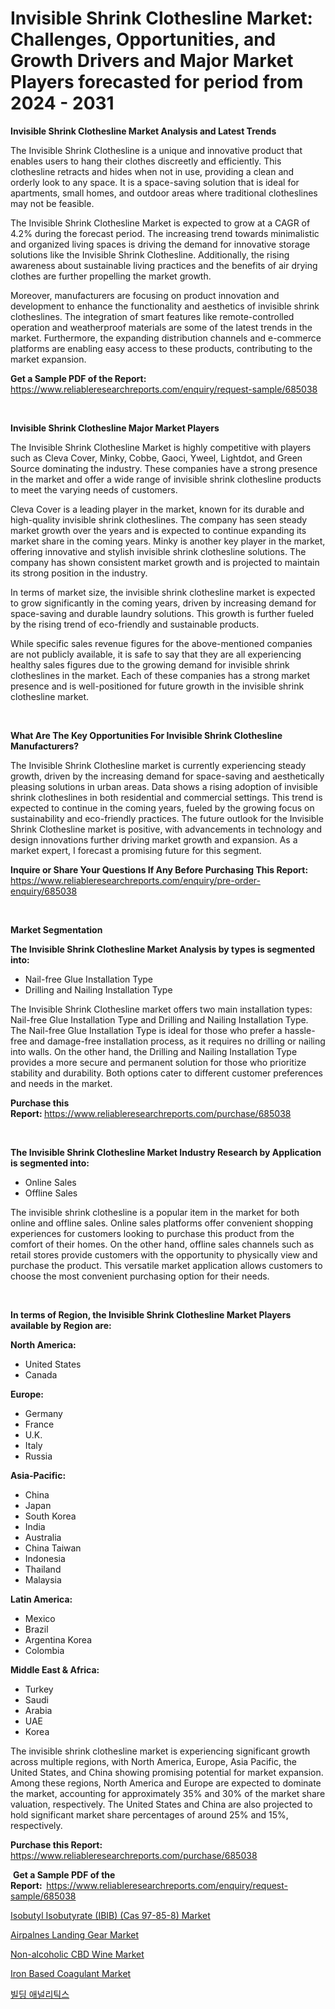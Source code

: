 <p><h1>Invisible Shrink Clothesline Market: Challenges, Opportunities, and Growth Drivers and Major Market Players forecasted for period from 2024 - 2031</h1></p><p><strong>Invisible Shrink Clothesline Market Analysis and Latest Trends</strong></p>
<p><p>The Invisible Shrink Clothesline is a unique and innovative product that enables users to hang their clothes discreetly and efficiently. This clothesline retracts and hides when not in use, providing a clean and orderly look to any space. It is a space-saving solution that is ideal for apartments, small homes, and outdoor areas where traditional clotheslines may not be feasible.</p><p>The Invisible Shrink Clothesline Market is expected to grow at a CAGR of 4.2% during the forecast period. The increasing trend towards minimalistic and organized living spaces is driving the demand for innovative storage solutions like the Invisible Shrink Clothesline. Additionally, the rising awareness about sustainable living practices and the benefits of air drying clothes are further propelling the market growth.</p><p>Moreover, manufacturers are focusing on product innovation and development to enhance the functionality and aesthetics of invisible shrink clotheslines. The integration of smart features like remote-controlled operation and weatherproof materials are some of the latest trends in the market. Furthermore, the expanding distribution channels and e-commerce platforms are enabling easy access to these products, contributing to the market expansion.</p></p>
<p><strong>Get a Sample PDF of the Report:&nbsp;</strong> <a href="https://www.reliableresearchreports.com/enquiry/request-sample/685038">https://www.reliableresearchreports.com/enquiry/request-sample/685038</a></p>
<p>&nbsp;</p>
<p><strong>Invisible Shrink Clothesline Major Market Players</strong></p>
<p><p>The Invisible Shrink Clothesline Market is highly competitive with players such as Cleva Cover, Minky, Cobbe, Gaoci, Yweel, Lightdot, and Green Source dominating the industry. These companies have a strong presence in the market and offer a wide range of invisible shrink clothesline products to meet the varying needs of customers.</p><p>Cleva Cover is a leading player in the market, known for its durable and high-quality invisible shrink clotheslines. The company has seen steady market growth over the years and is expected to continue expanding its market share in the coming years. Minky is another key player in the market, offering innovative and stylish invisible shrink clothesline solutions. The company has shown consistent market growth and is projected to maintain its strong position in the industry.</p><p>In terms of market size, the invisible shrink clothesline market is expected to grow significantly in the coming years, driven by increasing demand for space-saving and durable laundry solutions. This growth is further fueled by the rising trend of eco-friendly and sustainable products.</p><p>While specific sales revenue figures for the above-mentioned companies are not publicly available, it is safe to say that they are all experiencing healthy sales figures due to the growing demand for invisible shrink clotheslines in the market. Each of these companies has a strong market presence and is well-positioned for future growth in the invisible shrink clothesline market.</p></p>
<p>&nbsp;</p>
<p><strong>What Are The Key Opportunities For Invisible Shrink Clothesline Manufacturers?</strong></p>
<p><p>The Invisible Shrink Clothesline market is currently experiencing steady growth, driven by the increasing demand for space-saving and aesthetically pleasing solutions in urban areas. Data shows a rising adoption of invisible shrink clotheslines in both residential and commercial settings. This trend is expected to continue in the coming years, fueled by the growing focus on sustainability and eco-friendly practices. The future outlook for the Invisible Shrink Clothesline market is positive, with advancements in technology and design innovations further driving market growth and expansion. As a market expert, I forecast a promising future for this segment.</p></p>
<p><strong>Inquire or Share Your Questions If Any Before Purchasing This Report:</strong> <a href="https://www.reliableresearchreports.com/enquiry/pre-order-enquiry/685038">https://www.reliableresearchreports.com/enquiry/pre-order-enquiry/685038</a></p>
<p>&nbsp;</p>
<p><strong>Market Segmentation</strong></p>
<p><strong>The Invisible Shrink Clothesline Market Analysis by types is segmented into:</strong></p>
<p><ul><li>Nail-free Glue Installation Type</li><li>Drilling and Nailing Installation Type</li></ul></p>
<p><p>The Invisible Shrink Clothesline market offers two main installation types: Nail-free Glue Installation Type and Drilling and Nailing Installation Type. The Nail-free Glue Installation Type is ideal for those who prefer a hassle-free and damage-free installation process, as it requires no drilling or nailing into walls. On the other hand, the Drilling and Nailing Installation Type provides a more secure and permanent solution for those who prioritize stability and durability. Both options cater to different customer preferences and needs in the market.</p></p>
<p><strong>Purchase this Report:&nbsp;</strong><a href="https://www.reliableresearchreports.com/purchase/685038">https://www.reliableresearchreports.com/purchase/685038</a></p>
<p>&nbsp;</p>
<p><strong>The Invisible Shrink Clothesline Market Industry Research by Application is segmented into:</strong></p>
<p><ul><li>Online Sales</li><li>Offline Sales</li></ul></p>
<p><p>The invisible shrink clothesline is a popular item in the market for both online and offline sales. Online sales platforms offer convenient shopping experiences for customers looking to purchase this product from the comfort of their homes. On the other hand, offline sales channels such as retail stores provide customers with the opportunity to physically view and purchase the product. This versatile market application allows customers to choose the most convenient purchasing option for their needs.</p></p>
<p>&nbsp;</p>
<p><strong>In terms of Region, the Invisible Shrink Clothesline Market Players available by Region are:</strong></p>
<p>
    <p> <strong> North America: </strong>
        <ul>
            <li>United States</li>
            <li>Canada</li>
        </ul>
        </p> 
    <p> <strong> Europe: </strong>
        <ul>
            <li>Germany</li>
            <li>France</li>
            <li>U.K.</li>
            <li>Italy</li>
            <li>Russia</li>
        </ul>
        </p> 
    <p> <strong> Asia-Pacific: </strong>
        <ul>
            <li>China</li>
            <li>Japan</li>
            <li>South Korea</li>
            <li>India</li>
            <li>Australia</li>
            <li>China Taiwan</li>
            <li>Indonesia</li>
            <li>Thailand</li>
            <li>Malaysia</li>
        </ul>
        </p> 
    <p> <strong> Latin America: </strong>
        <ul>
            <li>Mexico</li>
            <li>Brazil</li>
            <li>Argentina Korea</li>
            <li>Colombia</li>
        </ul>
        </p> 
    <p> <strong> Middle East & Africa: </strong>
        <ul>
            <li>Turkey</li>
            <li>Saudi</li>
            <li>Arabia</li>
            <li>UAE</li>
            <li>Korea</li>
        </ul>
    </p>
    </p>
<p><p>The invisible shrink clothesline market is experiencing significant growth across multiple regions, with North America, Europe, Asia Pacific, the United States, and China showing promising potential for market expansion. Among these regions, North America and Europe are expected to dominate the market, accounting for approximately 35% and 30% of the market share valuation, respectively. The United States and China are also projected to hold significant market share percentages of around 25% and 15%, respectively.</p></p>
<p><strong>Purchase this Report: </strong><a href="https://www.reliableresearchreports.com/purchase/685038">https://www.reliableresearchreports.com/purchase/685038</a></p>
<p>&nbsp;<strong>Get a Sample PDF of the Report:&nbsp;&nbsp;</strong><a href="https://www.reliableresearchreports.com/enquiry/request-sample/685038">https://www.reliableresearchreports.com/enquiry/request-sample/685038</a></p>
<p><strong></strong></p>
<p><p><a href="https://issuu.com/reportprime-2/docs/isobutyl-isobutyrate-ibib-cas-97-85-8-market-size-">Isobutyl Isobutyrate (IBIB) (Cas 97-85-8) Market</a></p><p><a href="https://github.com/dx0328/Market-Research-Report-List-1/blob/main/airpalnes-landing-gear-market.md">Airpalnes Landing Gear Market</a></p><p><a href="https://view.publitas.com/reportprime-1/non-alcoholic-cbd-wine-market-size-growth-outlook-from-2024-to-2031-projecting-at-markets-trends-analysis-by-application-regional-outlook-and-revenue/">Non-alcoholic CBD Wine Market</a></p><p><a href="https://eight-handstand-8fb.notion.site/Iron-Based-Coagulant-Market-Size-Global-Industry-Overview-Market-Segmentation-and-Forecast-2024-t-b3ac961c517948ad85f7bd7433a6b660">Iron Based Coagulant Market</a></p><p><a href="https://medium.com/@jonharrtis67676y/%EA%B1%B4%EB%AC%BC-%EB%B6%84%EC%84%9D-%EC%8B%9C%EC%9E%A5-%EB%8F%99%ED%96%A5-%EB%B0%8F-%EC%8B%9C%EC%9E%A5-%EB%B6%84%EC%84%9D%EC%9D%80-2024-2031%EB%85%84%EA%B9%8C%EC%A7%80-%EC%98%88%EC%B8%A1%EB%90%A9%EB%8B%88%EB%8B%A4-084f566ff3f7">빌딩 애널리틱스</a></p></p>